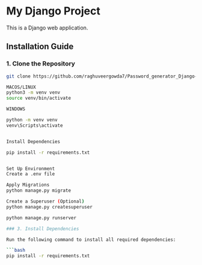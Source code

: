 # My Django Project

This is a Django web application.

## Installation Guide

### 1. Clone the Repository

```bash
git clone https://github.com/raghuveergowda7/Password_generator_Django-project

MACOS/LINUX 
python3 -m venv venv
source venv/bin/activate

WINDOWS

python -m venv venv
venv\Scripts\activate


Install Dependencies

pip install -r requirements.txt


Set Up Environment 
Create a .env file

Apply Migrations
python manage.py migrate

Create a Superuser (Optional)
python manage.py createsuperuser

python manage.py runserver

### 3. Install Dependencies

Run the following command to install all required dependencies:

```bash
pip install -r requirements.txt

